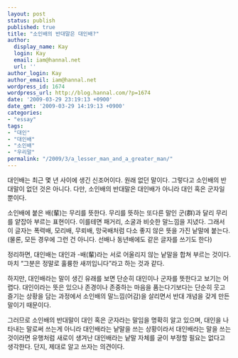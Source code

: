 ```yaml
---
layout: post
status: publish
published: true
title: "소인배의 반대말은 대인배?"
author:
  display_name: Kay
  login: Kay
  email: iam@hannal.net
  url: ''
author_login: Kay
author_email: iam@hannal.net
wordpress_id: 1674
wordpress_url: http://blog.hannal.com/?p=1674
date: '2009-03-29 23:19:13 +0900'
date_gmt: '2009-03-29 14:19:13 +0900'
categories:
- "essay"
tags:
- "대인"
- "대인배"
- "소인배"
- "우리말"
permalink: "/2009/3/a_lesser_man_and_a_greater_man/"
---
```

<p>대인배는 최근 몇 년 사이에 생긴 신조어이다. 원래 없던 말이다. 그렇다고 소인배의 반대말이 없던 것은 아니다. 다만, 소인배의 반대말은 대인배가 아니라 대인 혹은 군자일 뿐이다.</p>
<p>소인배에 붙은 배(輩)는 무리를 뜻한다. 무리를 뜻하는 또다른 말인 군(群)과 달리 무리를 얕잡아 부르는 표현이다. 이를테면 패거리, 소굴과 비슷한 말느낌을 지녔다. 그래서 이 글자는 폭력배, 모리배, 무뢰배, 망국배처럼 다소 좋지 않은 뜻을 가진 낱말에 붙는다. (물론, 모든 경우에 그런 건 아니다. 선배나 동년배에도 같은 글자를 쓰기도 한다)</p>
<p>정리하면, 대인배는 대인과 -배(輩)라는 서로 어울리지 않는 낱말을 합쳐 부르는 것이다. 마치 “그분은 정말로 훌륭한 새끼입니다”라고 하는 것과 같다.</p>
<p>하지만, 대인배라는 말이 생긴 유래를 보면 단순히 대인이나 군자를 뜻한다고 보기는 어렵다. 대인이라는 뜻은 있으나 존경이나 존중하는 마음을 품는다기보다는 단순히 웃고 즐기는 상황을 담는 과정에서 소인배의 말느낌(어감)을 살리면서 반대 개념을 갖게 만든 말이기 때문이다.</p>
<p>그러므로 소인배의 반대말이 대인 혹은 군자라는 말임을 명확히 알고 있으며, 대인을 나타내는 말로써 쓰는게 아니라 대인배라는 낱말을 쓰는 상황이라서 대인배라는 말을 쓰는 것이라면 유행처럼 새로이 생겨난 대인배라는 낱말 자체를 굳이 부정할 필요는 없다고 생각한다. 단지, 제대로 알고 쓰자는 의견이다.</p>
